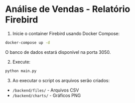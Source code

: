 # Análise de Vendas - Relatório Firebird

1. Inicie o container Firebird usando Docker Compose:

```bash
docker-compose up -d
```

O banco de dados estará disponível na porta 3050.

2. Execute:

```bash
python main.py
```

3. Ao executar o script os arquivos serão criados:

- ```/backend/files/``` - Arquivos CSV 
- ```/backend/charts/``` - Gráficos PNG 